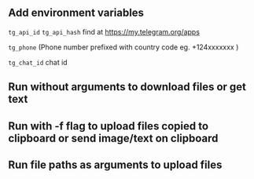 ## Add environment variables 

```tg_api_id``` ```tg_api_hash``` find at https://my.telegram.org/apps

```tg_phone``` (Phone number prefixed with country code eg. +124xxxxxxx ) 

```tg_chat_id``` chat id

## Run without arguments to download files or get text
## Run with -f flag to upload files copied to clipboard or send image/text on clipboard
## Run file paths as arguments to upload files
